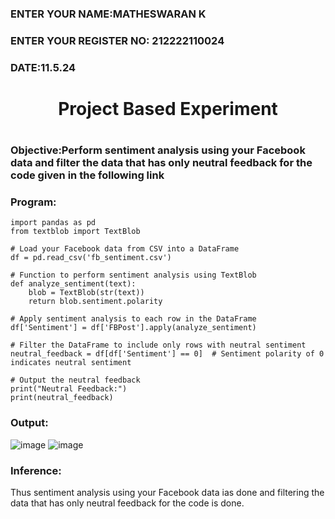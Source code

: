 <H3>ENTER YOUR NAME:MATHESWARAN K</H3>
<H3>ENTER YOUR REGISTER NO: 212222110024</H3>
<H3>DATE:11.5.24</H3>
<H1 Align="center">Project Based Experiment<H1>
<H3>Objective:Perform sentiment analysis using your Facebook data and filter the data that has only neutral feedback for the code given in the following link<H3>
<H3>Program:</H3>

```
import pandas as pd
from textblob import TextBlob

# Load your Facebook data from CSV into a DataFrame
df = pd.read_csv('fb_sentiment.csv')

# Function to perform sentiment analysis using TextBlob
def analyze_sentiment(text):
    blob = TextBlob(str(text))
    return blob.sentiment.polarity

# Apply sentiment analysis to each row in the DataFrame
df['Sentiment'] = df['FBPost'].apply(analyze_sentiment)

# Filter the DataFrame to include only rows with neutral sentiment
neutral_feedback = df[df['Sentiment'] == 0]  # Sentiment polarity of 0 indicates neutral sentiment

# Output the neutral feedback
print("Neutral Feedback:")
print(neutral_feedback)

```

<H3>Output:</H3>

![image](https://github.com/mathes6112004/Project-Based-Experiment-AAI/assets/119477782/b997a463-3c81-4e33-be30-1cdc98849d0f)
![image](https://github.com/mathes6112004/Project-Based-Experiment-AAI/assets/119477782/1b35d54d-5ad1-4401-acb0-a1bc814bc207)

<H3>Inference:</H3>
Thus sentiment analysis using your Facebook data ias done and filtering the data that has only neutral feedback for the code is done.
